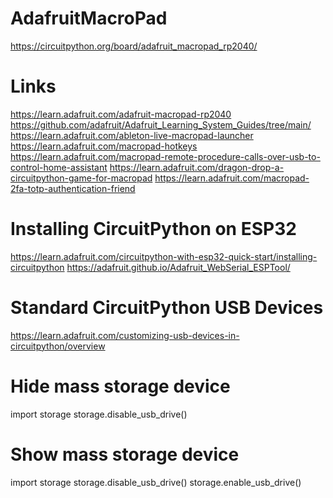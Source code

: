 # AdafruitMacroPad
https://circuitpython.org/board/adafruit_macropad_rp2040/

# Links
https://learn.adafruit.com/adafruit-macropad-rp2040
https://github.com/adafruit/Adafruit_Learning_System_Guides/tree/main/
https://learn.adafruit.com/ableton-live-macropad-launcher
https://learn.adafruit.com/macropad-hotkeys
https://learn.adafruit.com/macropad-remote-procedure-calls-over-usb-to-control-home-assistant
https://learn.adafruit.com/dragon-drop-a-circuitpython-game-for-macropad
https://learn.adafruit.com/macropad-2fa-totp-authentication-friend

# Installing CircuitPython on ESP32
https://learn.adafruit.com/circuitpython-with-esp32-quick-start/installing-circuitpython
https://adafruit.github.io/Adafruit_WebSerial_ESPTool/

# Standard CircuitPython USB Devices
https://learn.adafruit.com/customizing-usb-devices-in-circuitpython/overview

# Hide mass storage device
import storage
storage.disable_usb_drive()

# Show mass storage device
import storage
storage.disable_usb_drive()
storage.enable_usb_drive()